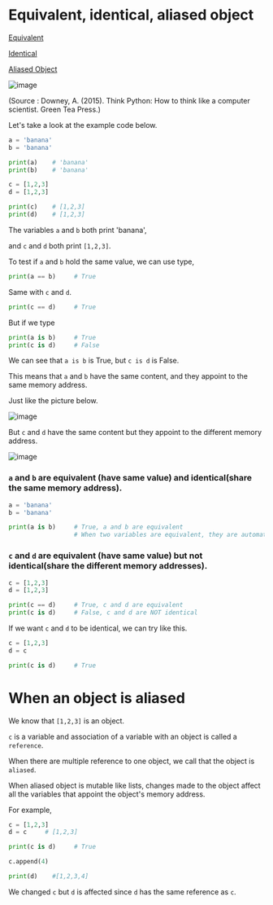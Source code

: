 # Equivalent, identical, aliased object

[Equivalent](#a-and-b-are-equivalent-have-same-value-and-identicalshare-the-same-memory-address)

[Identical](#c-and-d-are-equivalent-have-same-value-but-not-identicalshare-the-different-memory-addresses)

[Aliased Object](#when-an-object-is-aliased)


![image](https://github.com/kjs29/Python/assets/96529477/156d971c-ca25-4c33-a20e-1a27da585d95)

(Source : Downey, A. (2015). Think Python: How to think like a computer scientist. Green Tea Press.)

Let's take a look at the example code below.

```py
a = 'banana'
b = 'banana'

print(a)    # 'banana'
print(b)    # 'banana'

c = [1,2,3]
d = [1,2,3]

print(c)    # [1,2,3]
print(d)    # [1,2,3]
```

The variables `a` and `b` both print 'banana',

and `c` and `d` both print `[1,2,3]`.

To test if `a` and `b` hold the same value, we can use type,

```py
print(a == b)     # True
```

Same with `c` and `d`.

```py
print(c == d)     # True
```

But if we type

```py
print(a is b)     # True
print(c is d)     # False
```

We can see that `a is b` is True, but `c is d` is False.

This means that `a` and `b` have the same content, and they appoint to the same memory address.

Just like the picture below.

![image](https://github.com/kjs29/Python/assets/96529477/4159a890-e7c6-44b4-a9c6-9a0b4d63fe85)

But `c` and `d` have the same content but they appoint to the different memory address.

![image](https://github.com/kjs29/Python/assets/96529477/bcad4d07-4f52-46a7-b400-2bde1619a596)

### `a` and `b` are equivalent (have same value) and identical(share the same memory address).

```py
a = 'banana'
b = 'banana'

print(a is b)     # True, a and b are equivalent
                  # When two variables are equivalent, they are automatically identical 
```

### `c` and `d` are equivalent (have same value) but not identical(share the different memory addresses).

```py
c = [1,2,3]
d = [1,2,3]

print(c == d)     # True, c and d are equivalent
print(c is d)     # False, c and d are NOT identical
```

If we want `c` and `d` to be identical, we can try like this.

```py
c = [1,2,3]
d = c

print(c is d)     # True
```

# When an object is aliased

We know that `[1,2,3]` is an object.

`c` is a variable and association of a variable with an object is called a `reference`.

When there are multiple reference to one object, we call that the object is `aliased`.

When aliased object is mutable like lists, changes made to the object affect all the variables that appoint the object's memory address.

For example,

```py
c = [1,2,3]
d = c     # [1,2,3]

print(c is d)     # True

c.append(4)

print(d)    #[1,2,3,4]
```

We changed `c` but `d` is affected since `d` has the same reference as `c`.

